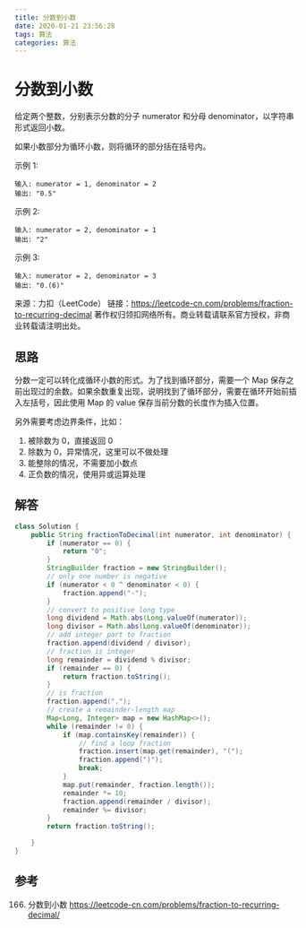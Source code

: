 ```yaml
---
title: 分数到小数
date: 2020-01-21 23:56:28
tags: 算法
categories: 算法
---
```


# 分数到小数

给定两个整数，分别表示分数的分子 numerator 和分母 denominator，以字符串形式返回小数。

如果小数部分为循环小数，则将循环的部分括在括号内。

示例 1:

```
输入: numerator = 1, denominator = 2
输出: "0.5"
```

示例 2:

```
输入: numerator = 2, denominator = 1
输出: "2"
```

示例 3:

```
输入: numerator = 2, denominator = 3
输出: "0.(6)"
```

来源：力扣（LeetCode）
链接：https://leetcode-cn.com/problems/fraction-to-recurring-decimal
著作权归领扣网络所有。商业转载请联系官方授权，非商业转载请注明出处。

## 思路

分数一定可以转化成循环小数的形式。为了找到循环部分，需要一个 Map 保存之前出现过的余数。如果余数重复出现，说明找到了循环部分，需要在循环开始前插入左括号，因此使用 Map 的 value 保存当前分数的长度作为插入位置。

另外需要考虑边界条件，比如：

1. 被除数为 0，直接返回 0
2. 除数为 0，异常情况，这里可以不做处理
3. 能整除的情况，不需要加小数点
4. 正负数的情况，使用异或运算处理


## 解答

```java
class Solution {
    public String fractionToDecimal(int numerator, int denominator) {
        if (numerator == 0) {
            return "0";
        }
        StringBuilder fraction = new StringBuilder();
        // only one number is negative
        if (numerator < 0 ^ denominator < 0) {
            fraction.append("-");
        }
        // convert to positive long type
        long dividend = Math.abs(Long.valueOf(numerator));
        long divisor = Math.abs(Long.valueOf(denominator));
        // add integer part to fraction
        fraction.append(dividend / divisor);
        // fraction is integer
        long remainder = dividend % divisor;
        if (remainder == 0) {
            return fraction.toString();
        }
        // is fraction
        fraction.append(".");
        // create a remainder-length map
        Map<Long, Integer> map = new HashMap<>();
        while (remainder != 0) {
            if (map.containsKey(remainder)) {
                // find a loop fraction
                fraction.insert(map.get(remainder), "(");
                fraction.append(")");
                break;
            }
            map.put(remainder, fraction.length());
            remainder *= 10;
            fraction.append(remainder / divisor);
            remainder %= divisor;
        }
        return fraction.toString();

    }
}
```

## 参考

166. 分数到小数 https://leetcode-cn.com/problems/fraction-to-recurring-decimal/